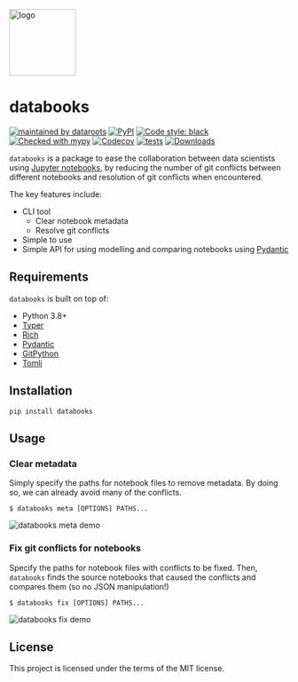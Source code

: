 <img alt="logo" width="120" height="120" src="https://raw.githubusercontent.com/datarootsio/databooks/main/docs/images/logo.png">

# databooks
[![maintained by dataroots](https://dataroots.io/maintained-rnd.svg)](https://dataroots.io)
[![PyPI](https://img.shields.io/pypi/v/databooks)](https://pypi.org/project/databooks/)
[![Code style: black](https://img.shields.io/badge/code%20style-black-000000.svg)](https://github.com/psf/black)
[![Checked with mypy](https://img.shields.io/badge/mypy-checked-1f5082.svg)](http://mypy-lang.org/)
[![Codecov](https://codecov.io/github/datarootsio/databooks/main/graph/badge.svg)](https://github.com/datarootsio/databooks/actions)
[![tests](https://github.com/datarootsio/databooks/actions/workflows/test.yml/badge.svg)](https://github.com/datarootsio/databooks/actions)
[![Downloads](https://pepy.tech/badge/databooks)](https://pepy.tech/project/databooks)


`databooks` is a package to ease the collaboration between data scientists using
[Jupyter notebooks](https://jupyter.org/), by reducing the number of git conflicts between
different notebooks and resolution of git conflicts when encountered.

The key features include:

- CLI tool
  - Clear notebook metadata
  - Resolve git conflicts
- Simple to use
- Simple API for using modelling and comparing notebooks using [Pydantic](https://pydantic-docs.helpmanual.io/)

## Requirements

`databooks` is built on top of:

- Python 3.8+
- [Typer](https://typer.tiangolo.com/)
- [Rich](https://rich.readthedocs.io/en/latest/)
- [Pydantic](https://pydantic-docs.helpmanual.io/)
- [GitPython](https://gitpython.readthedocs.io/en/stable/tutorial.html)
- [Tomli](https://github.com/hukkin/tomli)

## Installation

```
pip install databooks
```

## Usage

### Clear metadata

Simply specify the paths for notebook files to remove metadata. By doing so, we can 
already avoid many of the conflicts.

```console
$ databooks meta [OPTIONS] PATHS...
```

![databooks meta demo](https://raw.githubusercontent.com/datarootsio/databooks/main/docs/images/databooks-meta.gif)

### Fix git conflicts for notebooks

Specify the paths for notebook files with conflicts to be fixed. Then, `databooks` finds
the source notebooks that caused the conflicts and compares them (so no JSON manipulation!)

```console
$ databooks fix [OPTIONS] PATHS...
```

![databooks fix demo](https://raw.githubusercontent.com/datarootsio/databooks/main/docs/images/databooks-fix.gif)

## License

This project is licensed under the terms of the MIT license.
